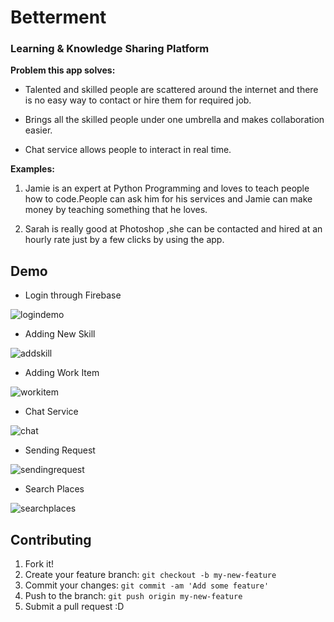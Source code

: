 # Betterment

### Learning & Knowledge Sharing Platform

**Problem this app solves:**

* Talented and skilled people are scattered around the internet and there is no easy way to contact or hire them for required job.

* Brings all the skilled people under one umbrella and makes collaboration easier.

* Chat service allows people to interact in real time.


**Examples:**

1. Jamie is an expert at Python Programming and loves to teach people how to code.People can ask him for his services and Jamie can make money by teaching something that he loves.

1. Sarah is really good at Photoshop ,she can be contacted and hired at an hourly rate just by a few clicks by using the app.

## Demo

* Login through Firebase

![logindemo](https://cloud.githubusercontent.com/assets/8016341/16443636/4c58a432-3e1d-11e6-8a0e-0dc2a1d7b195.gif)

* Adding New Skill

![addskill](https://cloud.githubusercontent.com/assets/8016341/16444781/1ee62bea-3e23-11e6-9544-290e559811cd.gif)

* Adding Work Item

![workitem](https://cloud.githubusercontent.com/assets/8016341/16444849/7814cfc8-3e23-11e6-9d9c-e2c2781bc50c.gif)

* Chat Service

![chat](https://cloud.githubusercontent.com/assets/8016341/16444856/7f84e6ee-3e23-11e6-8d50-8fe4fd6772d9.gif)

* Sending Request

![sendingrequest](https://cloud.githubusercontent.com/assets/8016341/16444857/8182fe90-3e23-11e6-9c09-9d4f247ab513.gif)

* Search Places

![searchplaces](https://cloud.githubusercontent.com/assets/8016341/16444862/85de6d30-3e23-11e6-92b5-ff7e974a84e7.gif)

## Contributing
1. Fork it!
2. Create your feature branch: `git checkout -b my-new-feature`
3. Commit your changes: `git commit -am 'Add some feature'`
4. Push to the branch: `git push origin my-new-feature`
5. Submit a pull request :D



